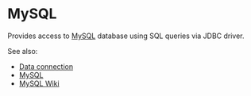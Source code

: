 <!-- TITLE: MySQL -->
<!-- SUBTITLE: -->

# MySQL

Provides access to [MySQL](https://www.mysql.com/) database using SQL queries via JDBC driver.

See also:

* [Data connection](../data-connection.md)
* [MySQL](https://www.mysql.com/)
* [MySQL Wiki](https://ru.wikipedia.org/wiki/MySQL)
